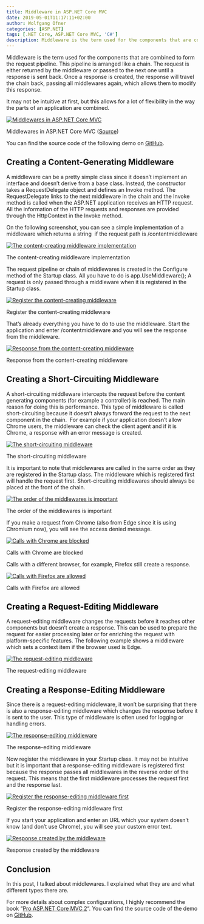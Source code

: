 ```yaml
---
title: Middleware in ASP.NET Core MVC
date: 2019-05-01T11:17:11+02:00
author: Wolfgang Ofner
categories: [ASP.NET]
tags: [.NET Core, ASP.NET Core MVC, 'C#']
description: Middleware is the term used for the components that are combined to form the request pipeline. This pipeline is arranged like a chain.
---
```

Middleware is the term used for the components that are combined to form the request pipeline. This pipeline is arranged like a chain. The request is either returned by the middleware or passed to the next one until a response is sent back. Once a response is created, the response will travel the chain back, passing all middlewares again, which allows them to modify this response.

It may not be intuitive at first, but this allows for a lot of flexibility in the way the parts of an application are combined.

<div class="col-12 col-sm-10 aligncenter">
  <a href="/assets/img/posts/2019/04/Middlewares-in-ASP.NET-Core-MVC.jpg"><img loading="lazy" src="/assets/img/posts/2019/04/Middlewares-in-ASP.NET-Core-MVC.jpg" alt="Middlewares in ASP.NET Core MVC" /></a>
  
  <p>
    Middlewares in ASP.NET Core MVC (<a href="https://docs.microsoft.com/en-us/aspnet/core/fundamentals/middleware/?view=aspnetcore-2.2">Source</a>)
  </p>
</div>

You can find the source code of the following demo on <a href="https://github.com/WolfgangOfner/MVC-Core-Middleware" target="_blank" rel="noopener noreferrer">GitHub</a>.

## Creating a Content-Generating Middleware

A middleware can be a pretty simple class since it doesn&#8217;t implement an interface and doesn&#8217;t derive from a base class. Instead, the constructor takes a RequestDelegate object and defines an Invoke method. The RequestDelegate links to the next middleware in the chain and the Invoke method is called when the ASP.NET application receives an HTTP request. All the information of the HTTP requests and responses are provided through the HttpContext in the Invoke method.

On the following screenshot, you can see a simple implementation of a middleware which returns a string  if the request path is /contentmiddleware

<div class="col-12 col-sm-10 aligncenter">
  <a href="/assets/img/posts/2019/04/The-content-creating-middleware-implementation.jpg"><img loading="lazy" src="/assets/img/posts/2019/04/The-content-creating-middleware-implementation.jpg" alt="The content-creating middleware implementation" /></a>
  
  <p>
    The content-creating middleware implementation
  </p>
</div>

The request pipeline or chain of middlewares is created in the Configure method of the Startup class. All you have to do is app.UseMiddleware<MyMiddleware>(); A request is only passed through a middleware when it is registered in the Startup class.

<div class="col-12 col-sm-10 aligncenter">
  <a href="/assets/img/posts/2019/04/Register-the-content-creating-middleware.jpg"><img loading="lazy" src="/assets/img/posts/2019/04/Register-the-content-creating-middleware.jpg" alt="Register the content-creating middleware" /></a>
  
  <p>
    Register the content-creating middleware
  </p>
</div>

That&#8217;s already everything you have to do to use the middleware. Start the application and enter /contentmiddleware and you will see the response from the middleware.

<div class="col-12 col-sm-10 aligncenter">
  <a href="/assets/img/posts/2019/04/Response-from-the-content-creating-middleware.jpg"><img loading="lazy" src="/assets/img/posts/2019/04/Response-from-the-content-creating-middleware.jpg" alt="Response from the content-creating middleware" /></a>
  
  <p>
    Response from the content-creating middleware
  </p>
</div>

## Creating a Short-Circuiting Middleware

A short-circuiting middleware intercepts the request before the content generating components (for example a controller) is reached. The main reason for doing this is performance. This type of middleware is called short-circuiting because it doesn&#8217;t always forward the request to the next component in the chain.  For example if your application doesn&#8217;t allow Chrome users, the middleware can check the client agent and if it is Chrome, a response with an error message is created.

<div class="col-12 col-sm-10 aligncenter">
  <a href="/assets/img/posts/2019/04/The-short-circuiting-middleware.jpg"><img loading="lazy" src="/assets/img/posts/2019/04/The-short-circuiting-middleware.jpg" alt="The short-circuiting middleware" /></a>
  
  <p>
    The short-circuiting middleware
  </p>
</div>

It is important to note that middlewares are called in the same order as they are registered in the Startup class. The middleware which is registered first will handle the request first. Short-circuiting middlewares should always be placed at the front of the chain.

<div class="col-12 col-sm-10 aligncenter">
  <a href="/assets/img/posts/2019/04/The-order-of-the-middlewares-is-important.jpg"><img loading="lazy" src="/assets/img/posts/2019/04/The-order-of-the-middlewares-is-important.jpg" alt="The order of the middlewares is important" /></a>
  
  <p>
    The order of the middlewares is important
  </p>
</div>

If you make a request from Chrome (also from Edge since it is using Chromium now), you will see the access denied message.

<div class="col-12 col-sm-10 aligncenter">
  <a href="/assets/img/posts/2019/04/Calls-with-Chrome-are-blocked.jpg"><img loading="lazy" src="/assets/img/posts/2019/04/Calls-with-Chrome-are-blocked.jpg" alt="Calls with Chrome are blocked" /></a>
  
  <p>
    Calls with Chrome are blocked
  </p>
</div>

Calls with a different browser, for example, Firefox still create a response.

<div class="col-12 col-sm-10 aligncenter">
  <a href="/assets/img/posts/2019/04/Calls-with-Firefox-are-allowed.jpg"><img loading="lazy" src="/assets/img/posts/2019/04/Calls-with-Firefox-are-allowed.jpg" alt="Calls with Firefox are allowed" /></a>
  
  <p>
    Calls with Firefox are allowed
  </p>
</div>

## <span style="color: #000000;">Creating a Request-Editing Middleware</span>

A request-editing middleware changes the requests before it reaches other components but doesn&#8217;t create a response. This can be used to prepare the request for easier processing later or for enriching the request with platform-specific features. The following example shows a middleware which sets a context item if the browser used is Edge.

<div class="col-12 col-sm-10 aligncenter">
  <a href="/assets/img/posts/2019/04/The-request-editing-middleware.jpg"><img loading="lazy" src="/assets/img/posts/2019/04/The-request-editing-middleware.jpg" alt="The request-editing middleware" /></a>
  
  <p>
    The request-editing middleware
  </p>
</div>

## Creating a Response-Editing Middleware

Since there is a request-editing middleware, it won&#8217;t be surprising that there is also a response-editing middleware which changes the response before it is sent to the user. This type of middleware is often used for logging or handling errors.

<div class="col-12 col-sm-10 aligncenter">
  <a href="/assets/img/posts/2019/04/The-response-editing-middleware.jpg"><img loading="lazy" src="/assets/img/posts/2019/04/The-response-editing-middleware.jpg" alt="The response-editing middleware" /></a>
  
  <p>
    The response-editing middleware
  </p>
</div>

Now register the middleware in your Startup class. It may not be intuitive but it is important that a response-editing middleware is registered first because the response passes all middlewares in the reverse order of the request. This means that the first middleware processes the request first and the response last.

<div class="col-12 col-sm-10 aligncenter">
  <a href="/assets/img/posts/2019/04/Register-the-response-editing-middleware-first.jpg"><img loading="lazy" src="/assets/img/posts/2019/04/Register-the-response-editing-middleware-first.jpg" alt="Register the response-editing middleware first" /></a>
  
  <p>
    Register the response-editing middleware first
  </p>
</div>

If you start your application and enter an URL which your system doesn&#8217;t know (and don&#8217;t use Chrome), you will see your custom error text.

<div class="col-12 col-sm-10 aligncenter">
  <a href="/assets/img/posts/2019/04/Response-created-by-the-middleware.jpg"><img loading="lazy" src="/assets/img/posts/2019/04/Response-created-by-the-middleware.jpg" alt="Response created by the middleware" /></a>
  
  <p>
    Response created by the middleware
  </p>
</div>

## Conclusion

In this post, I talked about middlewares. I explained what they are and what different types there are.

For more details about complex configurations, I highly recommend the book &#8220;<a href="https://www.amazon.com/Pro-ASP-NET-Core-MVC-2/dp/148423149X" target="_blank" rel="noopener noreferrer">Pro ASP.NET Core MVC 2</a>&#8220;. You can find the source code of the demo on <a href="https://github.com/WolfgangOfner/MVC-Core-Middleware" target="_blank" rel="noopener noreferrer">GitHub</a>.